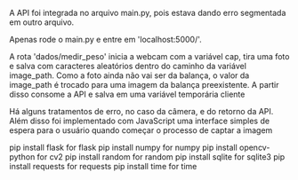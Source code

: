 A API foi integrada no arquivo main.py, pois estava dando erro segmentada em outro arquivo. 

Apenas rode o main.py e entre em 'localhost:5000/'. 

A rota 'dados/medir_peso' inicia a webcam com a variável cap, tira uma foto e salva com caracteres aleatórios dentro do caminho da variável image_path. 
Como a foto ainda não vai ser da balança, o valor da image_path é trocado para uma imagem da balança preexistente. 
A partir disso consome a API e salva em uma variável temporária cliente

Há alguns tratamentos de erro, no caso da câmera, e do retorno da API. 
Além disso foi implementado com JavaScript uma interface simples de espera para o usuário quando começar o processo de captar a imagem


pip install flask for flask
pip install numpy for numpy
pip install opencv-python for cv2
pip install random for random
pip install sqlite for sqlite3
pip install requests for requests
pip install time for time
